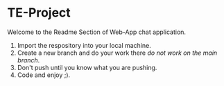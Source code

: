 # TE-Project
Welcome to the Readme Section of Web-App chat application.
1. Import the respository into your local machine.
2. Create a new branch and do your work there *do not work on the main branch*.
3. Don't push until you know what you are pushing.
4. Code and enjoy ;).
